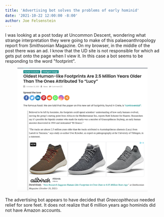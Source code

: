 ```yaml
---
title: 'Advertising bot solves the problems of early hominid'
date: '2021-10-22 12:00:00 -8:00'
author: Joe Felsenstein
---
```


I was looking at a post today at Uncommon Descent, wondering what strange interpretation they were going to make of this palaeoanthropology report from 
Smithsonian Magazine.
On my browser, in the middle of the post there was an ad.  I know that the UD site is not responsible for which ad gets put onto the page when I view it.  In this case a bot seems
to be responding to the word "footprint".

<figure>
<img src="/uploads/2021/Screenshot20211022.png" "alt=[UD post with ad]"/>
</figure>
<p>
The advertising bot appears to have decided that <em>Graecopithecus</em> needed relief for sore feet.  It does not realize that 6 million years ago hominids did not have 
Amazon accounts.
